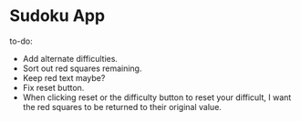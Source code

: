 # Sudoku App

to-do:
* Add alternate difficulties.
* Sort out red squares remaining.
* Keep red text maybe?
* Fix reset button.
* When clicking reset or the difficulty button to reset your difficult, I want the red squares to be returned to their original value.

